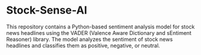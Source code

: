 # Stock-Sense-AI

This repository contains a Python-based sentiment analysis model for stock news headlines using the VADER (Valence Aware Dictionary and sEntiment Reasoner) library. The model analyzes the sentiment of stock news headlines and classifies them as positive, negative, or neutral.
